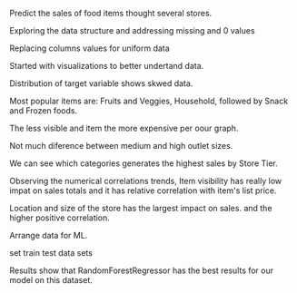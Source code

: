 Predict the sales of food items thought several stores.

Exploring the data structure and addressing missing and 0 values

Replacing columns values for uniform data

Started with visualizations to better undertand data.

Distribution of target variable shows skwed data.

Most popular items are: Fruits and Veggies, Household, followed by Snack and Frozen foods.

The less visible and item the more expensive per oour graph.

Not much diference between medium and high outlet sizes.

We can see which categories generates the highest sales by Store Tier.

Observing the numerical correlations trends, Item visibility has really low impat on sales totals and 
it has relative correlation with item's list price.

Location and size of the store has the largest impact on sales. and the higher positive correlation.

Arrange data for ML.

set train test data sets

Results show that RandomForestRegressor has the best results for our model on this dataset.
